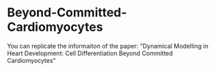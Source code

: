 # Beyond-Committed-Cardiomyocytes

You can replicate the informaiton of the paper: "Dynamical Modelling in Heart Development: Cell Differentiation Beyond Committed Cardiomyocytes"
